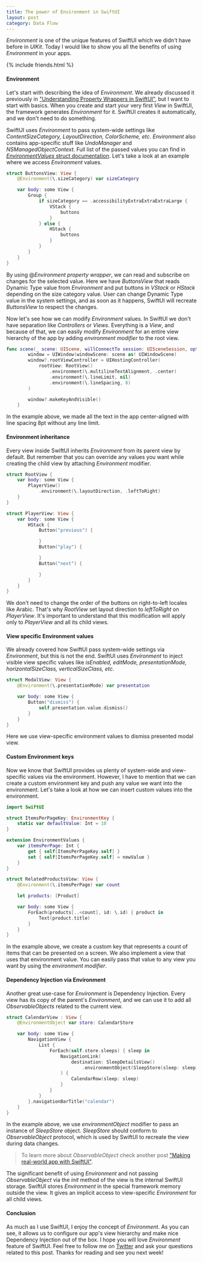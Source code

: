 ```yaml
---
title: The power of Environment in SwiftUI
layout: post
category: Data Flow
---
```


*Environment* is one of the unique features of SwiftUI which we didn't have before in *UIKit*. Today I would like to show you all the benefits of using *Environment* in your apps.

{% include friends.html %}

#### Environment
Let's start with describing the idea of *Environment*. We already discussed it previously in ["Understanding Property Wrappers in SwiftUI"](/2019/06/12/understanding-property-wrappers-in-swiftui/), but I want to start with basics. When you create and start your very first *View* in SwiftUI, the framework generates *Environment* for it. SwiftUI creates it automatically, and we don't need to do something.

SwiftUI uses *Environment* to pass system-wide settings like *ContentSizeCategory, LayoutDirection, ColorScheme, etc*. *Environment* also contains app-specific stuff like *UndoManager* and *NSManagedObjectContext*. Full list of the passed values you can find in [*EnvironmentValues* struct documentation](https://developer.apple.com/documentation/swiftui/environmentvalues). Let's take a look at an example where we access *Environment* values.

```swift
struct ButtonsView: View {
    @Environment(\.sizeCategory) var sizeCategory

    var body: some View {
        Group {
            if sizeCategory == .accessibilityExtraExtraExtraLarge {
                VStack {
                    buttons
                }
            } else {
                HStack {
                    buttons
                }
            }
        }
    }
}
```

By using @*Environment property wrapper*, we can read and subscribe on changes for the selected value. Here we have *ButtonsView* that reads Dynamic Type value from *Environment* and put buttons in *VStack* or *HStack* depending on the size category value. User can change Dynamic Type value in the system settings, and as soon as it happens, SwiftUI will recreate *ButtonsView* to respect the changes.

Now let's see how we can modify *Environment* values. In SwiftUI we don't have separation like *Controllers* or *Views*. Everything is a *View*, and because of that, we can easily modify *Environment* for an entire view hierarchy of the app by adding *environment modifier* to the root view.

```swift
func scene(_ scene: UIScene, willConnectTo session: UISceneSession, options connectionOptions: UIScene.ConnectionOptions) {
        window = UIWindow(windowScene: scene as! UIWindowScene)
        window?.rootViewController = UIHostingController(
            rootView: RootView()
                .environment(\.multilineTextAlignment, .center)
                .environment(\.lineLimit, nil)
                .environment(\.lineSpacing, 8)
        )

        window?.makeKeyAndVisible()
    }
```

In the example above, we made all the text in the app center-aligned with line spacing 8pt without any line limit.

#### Environment inheritance
Every view inside SwiftUI inherits *Environment* from its parent view by default. But remember that you can override any values you want while creating the child view by attaching *Environment* modifier.

```swift
struct RootView {
    var body: some View {
        PlayerView()
            .environment(\.layoutDirection, .leftToRight)
    }
}

struct PlayerView: View {
    var body: some View {
        HStack {
            Button("previous") {

            }
            Button("play") {

            }
            Button("next") {

            }
        }
    }
}
```

We don't need to change the order of the buttons on right-to-left locales like Arabic. That's why *RootView* set layout direction to *leftToRight* on *PlayerView*. It's important to understand that this modification will apply only to *PlayerView* and all its child views.

#### View specific Environment values
We already covered how SwiftUI pass system-wide settings via *Environment*, but this is not the end. SwiftUI uses *Environment* to inject visible view specific values like *isEnabled, editMode, presentationMode, horizontalSizeClass, verticalSizeClass, etc.*

```swift
struct ModalView: View {
    @Environment(\.presentationMode) var presentation

    var body: some View {
        Button("dismiss") {
            self.presentation.value.dismiss()
        }
    }
}
```

Here we use view-specific environment values to dismiss presented modal view.

#### Custom Environment keys
Now we know that SwiftUI provides us plenty of system-wide and view-specific values via the environment. However, I have to mention that we can create a custom environment key and push any value we want into the environment. Let's take a look at how we can insert custom values into the environment.

```swift
import SwiftUI

struct ItemsPerPageKey: EnvironmentKey {
    static var defaultValue: Int = 10
}

extension EnvironmentValues {
    var itemsPerPage: Int {
        get { self[ItemsPerPageKey.self] }
        set { self[ItemsPerPageKey.self] = newValue }
    }
}

struct RelatedProductsView: View {
    @Environment(\.itemsPerPage) var count

    let products: [Product]

    var body: some View {
        ForEach(products[..<count], id: \.id) { product in
            Text(product.title)
        }
    }
}
```

In the example above, we create a custom key that represents a count of items that can be presented on a screen. We also implement a view that uses that environment value. You can easily pass that value to any view you want by using the *environment modifier*.

#### Dependency Injection via Environment
Another great use-case for *Environment* is Dependency Injection. Every view has its copy of the parent's *Environment*, and we can use it to add all *ObservableObjects* related to the current view.

```swift
struct CalendarView : View {
    @EnvironmentObject var store: CalendarStore

    var body: some View {
        NavigationView {
            List {
                ForEach(self.store.sleeps) { sleep in
                    NavigationLink(
                        destination: SleepDetailsView()
                            .environmentObject(SleepStore(sleep: sleep))
                    ) {
                        CalendarRow(sleep: sleep)
                    }
                }
            }
        }.navigationBarTitle("calendar")
    }
}
```

In the example above, we use *environmentObject* modifier to pass an instance of *SleepStore* object. *SleepStore* should conform to *ObservableObject* protocol, which is used by SwiftUI to recreate the view during data changes.

> To learn more about *ObservableObject* check another post ["Making real-world app with SwiftUI"](/2019/06/05/swiftui-making-real-world-app/).

The significant benefit of using *Environment* and not passing *ObservableObject* via the *init* method of the view is the internal SwiftUI storage. SwiftUI stores *Environment* in the special framework memory outside the view. It gives an implicit access to view-specific *Environment* for all child views.

#### Conclusion
As much as I use SwiftUI, I enjoy the concept of *Environment*. As you can see, it allows us to configure our app's view hierarchy and make nice Dependency Injection out of the box. I hope you will love *Environment* feature of SwiftUI. Feel free to follow me on [Twitter](https://twitter.com/mecid) and ask your questions related to this post. Thanks for reading and see you next week! 